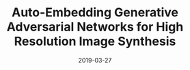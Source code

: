 ---
title: "Auto-Embedding Generative Adversarial Networks for High Resolution Image Synthesis"
collection: journals
permalink: /publication/Auto-Embedding
date: 2019-03-27
venue: "IEEE Transactions on Multimedia"
city: 
state: ""
thumbnail: "Auto-Embedding.png"
teaser :
authors: "Yong Guo, Qi Chen, Jian Chen, Qingyao Wu, Qinfeng Shi, Mingkui Tan"
bibtex: Auto-Embedding.txt
uri: Auto-Embedding.pdf
arxiv: https://arxiv.org/abs/1903.11250
project: 
source: 
poster: 
data:
---